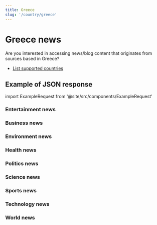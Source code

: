 ```yaml
---
title: Greece
slug: '/country/greece'
---
```


# Greece news

Are you interested in accessing news/blog content that originates from sources based in Greece?

- [List supported countries](/articles/countries)

## Example of JSON response

import ExampleRequest from '@site/src/components/ExampleRequest'

### Entertainment news
<ExampleRequest url="https://apitube.io/v1/news/articles?limit=2&category=news/Arts_and_Entertainment&country=gr"></ExampleRequest>

### Business news
<ExampleRequest url="https://apitube.io/v1/news/articles?limit=2&category=news/Business&country=gr"></ExampleRequest>

### Environment news
<ExampleRequest url="https://apitube.io/v1/news/articles?limit=2&category=news/Environment&country=gr"></ExampleRequest>

### Health news
<ExampleRequest url="https://apitube.io/v1/news/articles?limit=2&category=news/Health&country=gr"></ExampleRequest>

### Politics news
<ExampleRequest url="https://apitube.io/v1/news/articles?limit=2&category=news/Politics&country=gr"></ExampleRequest>

### Science news
<ExampleRequest url="https://apitube.io/v1/news/articles?limit=2&category=news/Science&country=gr"></ExampleRequest>

### Sports news
<ExampleRequest url="https://apitube.io/v1/news/articles?limit=2&category=news/Sports&country=gr"></ExampleRequest>

### Technology news
<ExampleRequest url="https://apitube.io/v1/news/articles?limit=2&category=news/Technology&country=gr"></ExampleRequest>

### World news
<ExampleRequest url="https://apitube.io/v1/news/articles?limit=2&category=news/World&country=gr"></ExampleRequest>
